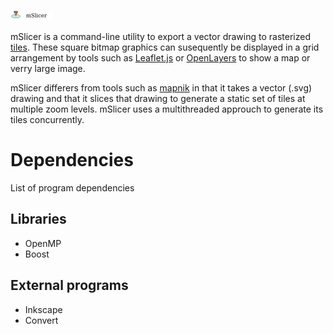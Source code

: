 ![Banner](img/mslicer-banner.png)

mSlicer is a command-line utility to export a vector drawing to rasterized [tiles](https://wiki.openstreetmap.org/wiki/Tiles). These square bitmap graphics can susequently be displayed in a grid arrangement by tools such as [Leaflet.js](https://leafletjs.com/) or [OpenLayers](https://openlayers.org/) to show a map or verry large image.

mSlicer differers from tools such as [mapnik](https://mapnik.org/) in that it takes a vector (.svg) drawing and that it slices that drawing to generate a static set of tiles at multiple zoom levels. mSlicer uses a multithreaded approuch to generate its tiles concurrently.

# Dependencies
List of program dependencies

## Libraries
- OpenMP
- Boost

## External programs
- Inkscape
- Convert
